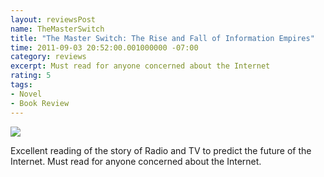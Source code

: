 ```yaml
---
layout: reviewsPost
name: TheMasterSwitch
title: "The Master Switch: The Rise and Fall of Information Empires"
time: 2011-09-03 20:52:00.001000000 -07:00
category: reviews
excerpt: Must read for anyone concerned about the Internet
rating: 5
tags:
- Novel
- Book Review
---
```

<img class="imageOnRight" src="{{ site.imgFolder_reviews }}{{ page.name }}/TheMasterSwitchCover.jpg">

<div class="stars" title="{{ page.rating }} Stars" data-percent="{{ page.rating }}"></div>

Excellent reading of the story of Radio and TV to predict the future of the Internet. Must read for anyone concerned about the Internet.  
